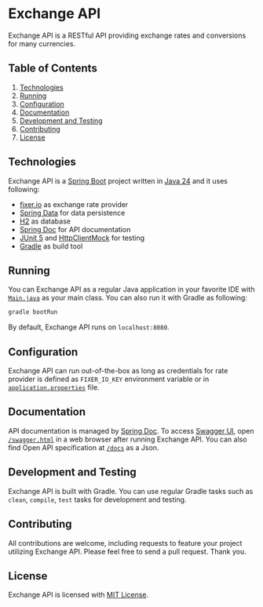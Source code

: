 # Exchange API

Exchange API is a RESTful API providing exchange rates and conversions for many currencies.

## Table of Contents

1. [Technologies](#technologies)
2. [Running](#running)
3. [Configuration](#configuration)
4. [Documentation](#documentation)
5. [Development and Testing](#development-and-testing)
6. [Contributing](#contributing)
7. [License](#license)

## Technologies

Exchange API is a [Spring Boot](https://spring.io/projects/spring-boot) project written in [Java 24](https://openjdk.java.net/projects/jdk/24) and it uses following:

* [fixer.io](https://fixer.io) as exchange rate provider
* [Spring Data](https://spring.io/projects/spring-data) for data persistence
* [H2](https://www.h2database.com) as database
* [Spring Doc](https://springdoc.org) for API documentation
* [JUnit 5](https://junit.org/junit5) and [HttpClientMock](https://github.com/PGSSoft/HttpClientMock) for testing
* [Gradle](https://gradle.org) as build tool

## Running

You can Exchange API as a regular Java application in your favorite IDE with [`Main.java`](src/main/java/dev/akif/exchange/Main.java) as your main class. You can also run it with Gradle as following:

```bash
gradle bootRun
```

By default, Exchange API runs on `localhost:8080`.

## Configuration

Exchange API can run out-of-the-box as long as credentials for rate provider is defined as `FIXER_IO_KEY` environment variable or in [`application.properties`](src/main/resources/application.properties) file.

## Documentation

API documentation is managed by [Spring Doc](https://springdoc.org). To access [Swagger UI](https://swagger.io/tools/swagger-ui), open [`/swagger.html`](http://localhost:8080/swagger.html) in a web browser after running Exchange API. You can also find Open API specification at [`/docs`](http://localhost:8080/docs) as a Json.

## Development and Testing

Exchange API is built with Gradle. You can use regular Gradle tasks such as `clean`, `compile`, `test` tasks for development and testing.

## Contributing

All contributions are welcome, including requests to feature your project utilizing Exchange API. Please feel free to send a pull request. Thank you.

## License

Exchange API is licensed with [MIT License](LICENSE.md).
